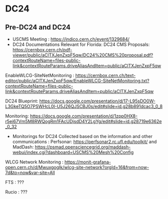 # DC24
## Pre-DC24 and DC24 
- USCMS Meeting : https://indico.cern.ch/event/1329684/
- DC24 Documentations Relevant for Florida:
DC24 CMS Proposals: https://cernbox.cern.ch/pdf-viewer/public/aClTXJenZxpF5qw/DC24%20CMS%20proposal.pdf?contextRouteName=files-public-link&contextRouteParams.driveAliasAndItem=public/aClTXJenZxpF5qw

EnableWLCG-SiteNetMonitoring : https://cernbox.cern.ch/text-editor/public/aClTXJenZxpF5qw/EnableWLCG-SiteNetMonitoring.txt?contextRouteName=files-public-link&contextRouteParams.driveAliasAndItem=public/aClTXJenZxpF5qw

DC24 Blueprint: https://docs.google.com/presentation/d/17-L95sDO0W-L3GkeTQ5O7PSWHcL0I-U5J26QJSCBJ0s/edit#slide=id.g28b891dcac3_0_8

Monitoring: https://docs.google.com/presentation/d/1zpp0HX8-r5ei67Vm5M8RWQogRm1FAcUDjsdD4Y2LgYg/edit#slide=id.g28719e6362e_0_32

- Monitorings for DC24 Collected based on the information and other communications :
Perfsonar: https://perfsonar2.rc.ufl.edu/toolkit/ and MadDash: https://psmad.opensciencegrid.org/maddash-webui/index.cgi?dashboard=USCMS%20Mesh%20Config

WLCG Network Monitoring : https://monit-grafana-open.cern.ch/d/MwuxgogIk/wlcg-site-network?orgId=16&from=now-7d&to=now&var-site=All

FTS : ???

Rucio : ???
